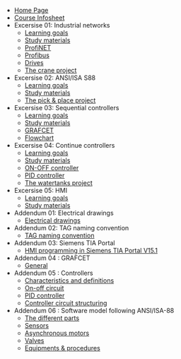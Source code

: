 * [Home Page](README.md)
* [Course Infosheet](course-infosheet.md)
* Excersise 01: Industrial networks
  * [Learning goals](Ex01/Subchapter01.md)
  * [Study materials](Ex01/Subchapter02.md)
  * [ProfiNET](Ex01/Subchapter03.md)
  * [Profibus](Ex01/Subchapter04.md)
  * [Drives](Ex01/Subchapter05.md)
  * [The crane project](Ex01/Subchapter06.md)
* Excersise 02: ANSI/ISA S88
  * [Learning goals](Ex02/Subchapter01.md)
  * [Study materials](Ex02/Subchapter02.md)
  * [The pick & place project](Ex02/Subchapter04.md)
* Excersise 03: Sequential controllers
  * [Learning goals](Ex03/Subchapter01.md)
  * [Study materials](Ex03/Subchapter02.md)
  * [GRAFCET](Ex03/Subchapter03.md)
  * [Flowchart](Ex03/Subchapter04.md)
* Excersise 04: Continue controllers
  * [Learning goals](Ex04/Subchapter01.md)
  * [Study materials](Ex04/Subchapter02.md)
  * [ON-OFF controller](Ex04/Subchapter03.md)
  * [PID controller](Ex04/Subchapter04.md)
  * [The watertanks project](Ex04/Subchapter05.md)
* Excersise 05: HMI
  * [Learning goals](Ex05/Subchapter01.md)
  * [Study materials](Ex05/Subchapter02.md)
* Addendum 01: Electrical drawings
  * [Electrical drawings](Ad01/Subchapter01.md)
* Addendum 02: TAG naming convention
  * [TAG naming convention](Ad02/Subchapter01.md)
* Addendum 03: Siemens TIA Portal
  * [HMI programming in Siemens TIA Portal V15.1](Ad03/Subchapter01.md)
* Addendum 04 : GRAFCET
  * [General](Ad04/Subchapter01.md)
* Addendum 05 : Controllers
  * [Characteristics and definitions](Ad05/Subchapter01.md)
  * [On-off circuit](Ad05/Subchapter02.md)
  * [PID controller](Ad05/Subchapter03.md)
  * [Controller circuit structuring](Ad05/Subchapter04.md)
* Addendum 06 : Software model following ANSI/ISA-88
  * [The different parts](Ad06/Subchapter01.md)
  * [Sensors](Ad06/Subchapter02.md)
  * [Asynchronous motors](Ad06/Subchapter03.md)
  * [Valves](Ad06/Subchapter04.md)
  * [Equipments & procedures](Ad06/Subchapter05.md)
